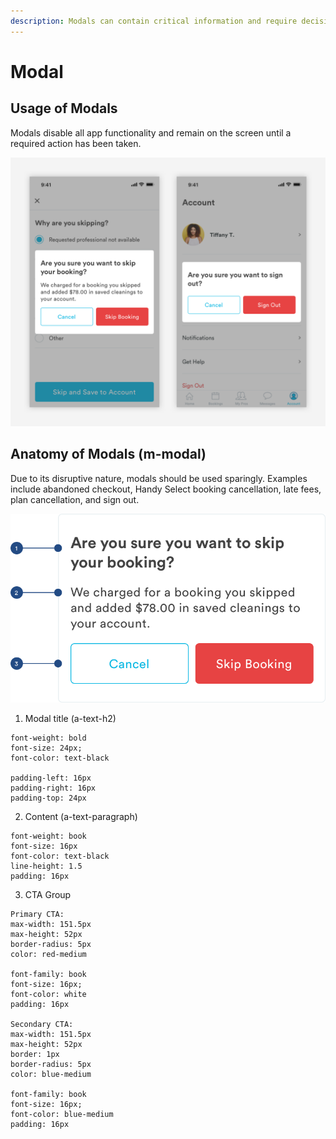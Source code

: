 ```yaml
---
description: Modals can contain critical information and require decisions from the user.
---
```


# Modal

## Usage of Modals

Modals disable all app functionality and remain on the screen until a required action has been taken. 

![](../.gitbook/assets/modal-overview.png)

## Anatomy of Modals \(m-modal\)

Due to its disruptive nature, modals should be used sparingly. Examples include abandoned checkout,  Handy Select booking cancellation, late fees, plan cancellation, and sign out.

![](../.gitbook/assets/modal.png)

1. Modal title \(a-text-h2\)

```text
font-weight: bold
font-size: 24px;
font-color: text-black

padding-left: 16px
padding-right: 16px
padding-top: 24px
```

2. Content \(a-text-paragraph\)

```text
font-weight: book
font-size: 16px
font-color: text-black
line-height: 1.5
padding: 16px
```

3. CTA Group

```text
Primary CTA:
max-width: 151.5px
max-height: 52px
border-radius: 5px
color: red-medium
​
font-family: book
font-size: 16px;
font-color: white
padding: 16px

Secondary CTA:
max-width: 151.5px
max-height: 52px
border: 1px
border-radius: 5px
color: blue-medium
​
font-family: book
font-size: 16px;
font-color: blue-medium
padding: 16px
```

